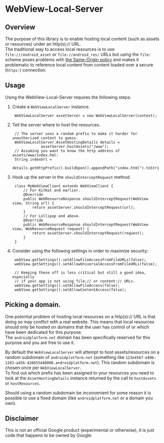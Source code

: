 # WebView-Local-Server

## Overview

The purpose of this library is to enable hosting local content (such as assets
or resources) under an http(s):// URL.  
The traditional way to access local resources is to use `file:///android_asset`
or `file://android_res/` URLs but using the `file:` scheme poses problems with 
[the Same-Origin policy](http://en.wikipedia.org/wiki/Same-origin_policy) and
makes it problematic to reference local content from content loaded over
a secure (`https:`) connection.

## Usage

Using the WebView-Local-Server requires the following steps:

1. Create a `WebViewLocalServer` instance.

        WebViewLocalServer assetServer = new WebViewLocalServer(context);

1. Tell the server where to host the resources.
        
        // The server uses a random prefix to make it harder for unauthorized content to guess.
        WebViewLocalServer.AssetHostingDetails details =
                    assetServer.hostAssets("/www");
        // Assuming you want to know the http address of assets/www/index.hml:
        String indexUrl =
            details.getHttpPrefix().buildUpon().appendPath("index.html").toString();

1. Hook up the server in the `shouldInterceptRequest` method.

        class MyWebViewClient extends WebViewClient {
            // For KitKat and earlier.
            @Override
            public WebResourceResponse shouldInterceptRequest(WebView view, String url) {
                return assetServer.shouldInterceptRequest(url);
            }
            // For Lollipop and above.
            @Override
            public WebResourceResponse shouldInterceptRequest(WebView view, WebResourceRequest request) {
                return assetServer.shouldInterceptRequest(request);
            }
        }

1. Consider using the following settings in order to maximize security:

        webView.getSettings().setAllowFileAccessFromFileURLs(false);
        webView.getSettings().setAllowUniversalAccessFromFileURLs(false);

        // Keeping these off is less critical but still a good idea, especially
        // if your app is not using file:// or content:// URLs.
        webView.getSettings().setAllowFileAccess(false);
        webView.getSettings().setAllowContentAccess(false);

## Picking a domain.

One potential problem of hosting local resources on a http(s):// URL is that
doing so may conflict with a real website. This means that local resources
should only be hosted on domains that the user has control of or which have
been dedicated for this purpose.  
The `androidplatform.net` domain has been specifically reserved for this
purpose and you are free to use it.

By default the `WebViewLocalServer` will attempt to host assets/resources on
a random subdomain of `androidplatform.net` (something like
`123e4567-e89b-12d3-a456-426655440000.androidplatform.net`). This random
subdomain is chosen once per `WebViewLocalServer`.  
To find out which prefix has been assigned to your resources you need to look at
the `AssetHostingDetails` instance returned by the call to `hostAssets` or
`hostResources`.

Should using a random subdomain be inconvenient for some reason it is possible
to use a fixed domain (like `androidplatform.net` or a domain you own).

## Disclaimer

This is not an official Google product (experimental or otherwise), it is just
code that happens to be owned by Google.

